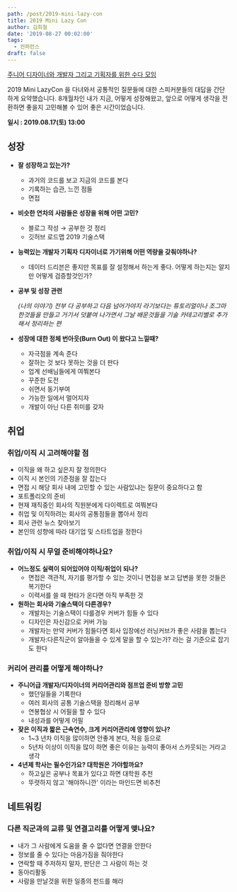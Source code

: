 ```yaml
---
path: /post/2019-mini-lazy-con
title: 2019 Mini Lazy Con
author: 김희철
date: '2019-08-27 00:02:00'
tags:
  - 컨퍼런스
draft: false
---
```


[주니어 디자이너와 개발자 그리고 기획자를 위한 수다 모임](https://www.notion.so/e7a87514534a4a5da0d9583e7e036c6a)

2019 Mini LazyCon 을 다녀와서 공통적인 질문들에 대한 스피커분들의 대답을 간단하게 요약했습니다. 8개월차인 내가 지금, 어떻게 성장해왔고, 앞으로 어떻게 생각을 전환하면 좋을지 고민해볼 수 있어 좋은 시간이었습니다.

**일시 : 2019.08.17(토) 13:00**

## 성장

- **잘 성장하고 있는가?**
  - 과거의 코드를 보고 지금의 코드를 본다
  - 기록하는 습관, 느낀 점들
  - 면접
- **비슷한 연차의 사람들은 성장을 위해 어떤 고민?**
  - 블로그 작성 → 공부한 것 정리
  - 깃허브 로드맵 2019 기술스택
- **능력있는 개발자 기획자 디자이너로 가기위해 어떤 역량을 갖춰야하나?**
  - 데이터 드리븐은 좋지만 목표를 잘 설정해서 하는게 좋다. 어떻게 하는지는 알지만 어떻게 검증할것인가?
- **공부 및 성장 관련**

  _(나의 이야기) 전부 다 공부하고 다음 넘어가야지 라기보다는 튜토리얼이나 조그마한것들을 만들고 거기서 덧붙여 나가면서 그날 배운것들을 기술 카테고리별로 추가 해서 정리하는 편_

- **성장에 대한 정체 번아웃(Burn Out) 이 왔다고 느낄때?**
  - 자극점을 계속 준다
  - 잘하는 것 보다 못하는 것을 더 판다
  - 업계 선배님들에게 여쭤본다
  - 꾸준한 도전
  - 쉬면서 동기부여
  - 가능한 일에서 멀어지자
  - 개발이 아닌 다른 취미를 갖자

## 취업

### 취업/이직 시 고려해야할 점

- 이직을 왜 하고 싶은지 잘 정의한다
- 이직 시 본인의 기준점을 잘 잡는다
- 면접 시 해당 회사 내에 고민할 수 있는 사람있냐는 질문이 중요하다고 함
- 포트폴리오의 준비
- 현재 재직중인 회사의 직원분에게 다이렉트로 여쭤본다
- 취업 및 이직하려는 회사의 공통점들을 뽑아서 정리
- 회사 관련 뉴스 찾아보기
- 본인의 성향에 따라 대기업 및 스타트업을 정한다

### 취업/이직 시 무얼 준비해야하나요?

- **어느정도 실력이 되어있어야 이직/취업이 되나?**
  - 면접은 객관적, 자기를 평가할 수 있는 것이니 면접을 보고 답변을 못한 것들은 복기한다
  - 이력서를 쓸 때 현타가 온다면 아직 부족한 것
- **원하는 회사와 기술스택이 다른경우?**
  - 개발자는 기술스택이 다를경우 커버가 힘들 수 있다
  - 디자인은 자신감으로 커버 가능
  - 개발자는 만약 커버가 힘들다면 회사 입장에선 러닝커브가 좋은 사람을 뽑는다
  - 개발자:다른직군이 알아들을 수 있게 말을 할 수 있는가? 라는 걸 기준으로 잡기도 한다

### 커리어 관리를 어떻게 해야하나?

- **주니어급 개발자/디자이너의 커리어관리와 점프업 준비 방향 고민**
  - 했던일들을 기록한다
  - 여러 회사의 공통 기술스택을 정리해서 공부
  - 연봉협상 시 어필을 할 수 있다
  - 내성과를 어떻게 어필
- **잦은 이직과 짧은 근속연수, 크게 커리어관리에 영향이 있나?**
  - 1~3 년차 이직을 많이하면 안좋게 본다, 적응 등으로
  - 5년차 이상이 이직을 많이 하면 좋은 이유는 능력이 좋아서 스카웃되는 거라고 생각
- **4년제 학사는 필수인가요? 대학원은 가야할까요?**
  - 하고싶은 공부나 목표가 있다고 하면 대학원 추천
  - 뚜렷하지 않고 '해야하니깐' 이라는 마인드면 비추천

## 네트워킹

### 다른 직군과의 교류 및 연결고리를 어떻게 맺나요?

- 내가 그 사람에게 도움을 줄 수 없다면 연결을 안한다
- 정보를 줄 수 있다는 마음가짐을 줘야한다
- 연락할 때 주저하지 말자, 판단은 그 사람이 하는 것
- 동아리활동
- 사람을 만날것을 위한 일종의 펀드를 해라
